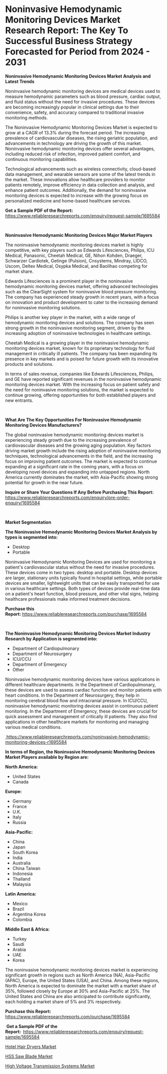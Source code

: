 <p><h1>Noninvasive Hemodynamic Monitoring Devices Market Research Report: The Key To Successful Business Strategy Forecasted for Period from 2024 - 2031</h1></p><p><strong>Noninvasive Hemodynamic Monitoring Devices Market Analysis and Latest Trends</strong></p>
<p><p>Noninvasive hemodynamic monitoring devices are medical devices used to measure hemodynamic parameters such as blood pressure, cardiac output, and fluid status without the need for invasive procedures. These devices are becoming increasingly popular in clinical settings due to their convenience, safety, and accuracy compared to traditional invasive monitoring methods.</p><p>The Noninvasive Hemodynamic Monitoring Devices Market is expected to grow at a CAGR of 13.3% during the forecast period. The increasing prevalence of cardiovascular diseases, the rising geriatric population, and advancements in technology are driving the growth of this market. Noninvasive hemodynamic monitoring devices offer several advantages, including reduced risk of infection, improved patient comfort, and continuous monitoring capabilities.</p><p>Technological advancements such as wireless connectivity, cloud-based data management, and wearable sensors are some of the latest trends in the market. These innovations allow healthcare providers to monitor patients remotely, improve efficiency in data collection and analysis, and enhance patient outcomes. Additionally, the demand for noninvasive monitoring devices is expected to increase with the growing focus on personalized medicine and home-based healthcare services.</p></p>
<p><strong>Get a Sample PDF of the Report:&nbsp;</strong> <a href="https://www.reliableresearchreports.com/enquiry/request-sample/1695584">https://www.reliableresearchreports.com/enquiry/request-sample/1695584</a></p>
<p>&nbsp;</p>
<p><strong>Noninvasive Hemodynamic Monitoring Devices Major Market Players</strong></p>
<p><p>The noninvasive hemodynamic monitoring devices market is highly competitive, with key players such as Edwards Lifesciences, Philips, ICU Medical, Panasonic, Cheetah Medical, GE, Nihon Kohden, Draeger, Schwarzer Cardiotek, Getinge (Pulsion), Cnsystems, Mindray, LIDCO, Uscom, Deltex Medical, Osypka Medical, and Baolihao competing for market share.</p><p>Edwards Lifesciences is a prominent player in the noninvasive hemodynamic monitoring devices market, offering advanced technologies such as the ClearSight system for noninvasive blood pressure monitoring. The company has experienced steady growth in recent years, with a focus on innovation and product development to cater to the increasing demand for noninvasive monitoring solutions.</p><p>Philips is another key player in the market, with a wide range of hemodynamic monitoring devices and solutions. The company has seen strong growth in the noninvasive monitoring segment, driven by the increasing adoption of noninvasive technologies in healthcare settings.</p><p>Cheetah Medical is a growing player in the noninvasive hemodynamic monitoring devices market, known for its proprietary technology for fluid management in critically ill patients. The company has been expanding its presence in key markets and is poised for future growth with its innovative products and solutions.</p><p>In terms of sales revenue, companies like Edwards Lifesciences, Philips, and GE have reported significant revenues in the noninvasive hemodynamic monitoring devices market. With the increasing focus on patient safety and the need for noninvasive monitoring solutions, the market is expected to continue growing, offering opportunities for both established players and new entrants.</p></p>
<p>&nbsp;</p>
<p><strong>What Are The Key Opportunities For Noninvasive Hemodynamic Monitoring Devices Manufacturers?</strong></p>
<p><p>The global noninvasive hemodynamic monitoring devices market is experiencing steady growth due to the increasing prevalence of cardiovascular diseases and the growing aging population. Key factors driving market growth include the rising adoption of noninvasive monitoring techniques, technological advancements in the field, and the increasing focus on improving patient outcomes. The market is expected to continue expanding at a significant rate in the coming years, with a focus on developing novel devices and expanding into untapped regions. North America currently dominates the market, with Asia-Pacific showing strong potential for growth in the near future.</p></p>
<p><strong>Inquire or Share Your Questions If Any Before Purchasing This Report:</strong> <a href="https://www.reliableresearchreports.com/enquiry/pre-order-enquiry/1695584">https://www.reliableresearchreports.com/enquiry/pre-order-enquiry/1695584</a></p>
<p>&nbsp;</p>
<p><strong>Market Segmentation</strong></p>
<p><strong>The Noninvasive Hemodynamic Monitoring Devices Market Analysis by types is segmented into:</strong></p>
<p><ul><li>Desktop</li><li>Portable</li></ul></p>
<p><p>Noninvasive Hemodynamic Monitoring Devices are used for monitoring a patient's cardiovascular status without the need for invasive procedures. These devices come in two types: desktop and portable. Desktop devices are larger, stationary units typically found in hospital settings, while portable devices are smaller, lightweight units that can be easily transported for use in various healthcare settings. Both types of devices provide real-time data on a patient's heart function, blood pressure, and other vital signs, helping healthcare professionals make informed treatment decisions.</p></p>
<p><strong>Purchase this Report:&nbsp;</strong><a href="https://www.reliableresearchreports.com/purchase/1695584">https://www.reliableresearchreports.com/purchase/1695584</a></p>
<p>&nbsp;</p>
<p><strong>The Noninvasive Hemodynamic Monitoring Devices Market Industry Research by Application is segmented into:</strong></p>
<p><ul><li>Department of Cardiopulmonary</li><li>Department of Neurosurgery</li><li>ICU/CCU</li><li>Department of Emergency</li><li>Other</li></ul></p>
<p><p>Noninvasive hemodynamic monitoring devices have various applications in different healthcare departments. In the Department of Cardiopulmonary, these devices are used to assess cardiac function and monitor patients with heart conditions. In the Department of Neurosurgery, they help in monitoring cerebral blood flow and intracranial pressure. In ICU/CCU, noninvasive hemodynamic monitoring devices assist in continuous patient monitoring. In the Department of Emergency, these devices are crucial for quick assessment and management of critically ill patients. They also find applications in other healthcare markets for monitoring and managing various medical conditions.</p></p>
<p><a href="https://www.reliableresearchreports.com/noninvasive-hemodynamic-monitoring-devices-r1695584">&nbsp;https://www.reliableresearchreports.com/noninvasive-hemodynamic-monitoring-devices-r1695584</a></p>
<p><strong>In terms of Region, the Noninvasive Hemodynamic Monitoring Devices Market Players available by Region are:</strong></p>
<p>
    <p> <strong> North America: </strong>
        <ul>
            <li>United States</li>
            <li>Canada</li>
        </ul>
        </p> 
    <p> <strong> Europe: </strong>
        <ul>
            <li>Germany</li>
            <li>France</li>
            <li>U.K.</li>
            <li>Italy</li>
            <li>Russia</li>
        </ul>
        </p> 
    <p> <strong> Asia-Pacific: </strong>
        <ul>
            <li>China</li>
            <li>Japan</li>
            <li>South Korea</li>
            <li>India</li>
            <li>Australia</li>
            <li>China Taiwan</li>
            <li>Indonesia</li>
            <li>Thailand</li>
            <li>Malaysia</li>
        </ul>
        </p> 
    <p> <strong> Latin America: </strong>
        <ul>
            <li>Mexico</li>
            <li>Brazil</li>
            <li>Argentina Korea</li>
            <li>Colombia</li>
        </ul>
        </p> 
    <p> <strong> Middle East & Africa: </strong>
        <ul>
            <li>Turkey</li>
            <li>Saudi</li>
            <li>Arabia</li>
            <li>UAE</li>
            <li>Korea</li>
        </ul>
    </p>
    </p>
<p><p>The noninvasive hemodynamic monitoring devices market is experiencing significant growth in regions such as North America (NA), Asia-Pacific (APAC), Europe, the United States (USA), and China. Among these regions, North America is expected to dominate the market with a market share of 35%, followed closely by Europe at 30% and Asia-Pacific at 25%. The United States and China are also anticipated to contribute significantly, each holding a market share of 5% and 3% respectively.</p></p>
<p><strong>Purchase this Report: </strong><a href="https://www.reliableresearchreports.com/purchase/1695584">https://www.reliableresearchreports.com/purchase/1695584</a></p>
<p>&nbsp;<strong>Get a Sample PDF of the Report:&nbsp;&nbsp;</strong><a href="https://www.reliableresearchreports.com/enquiry/request-sample/1695584">https://www.reliableresearchreports.com/enquiry/request-sample/1695584</a></p>
<p><strong></strong></p>
<p><p><a href="https://www.linkedin.com/pulse/hotel-hair-dryers-market-comprehensive-assessment-type-application-pymve?trackingId=APTaZ5f5JR3cKFvFH%2F4qbw%3D%3D">Hotel Hair Dryers Market</a></p><p><a href="https://www.linkedin.com/pulse/hss-saw-blade-market-comprehensive-assessment-type-application-pkyne?trackingId=7n3x66%2BZ6dFdfv4u4Ddbzw%3D%3D">HSS Saw Blade Market</a></p><p><a href="https://www.linkedin.com/pulse/high-voltage-transmission-systems-market-outlook-industry-overview-mndie?trackingId=q1N5kjVll5qNbnIYi8JRTw%3D%3D">High Voltage Transmission Systems Market</a></p></p>
